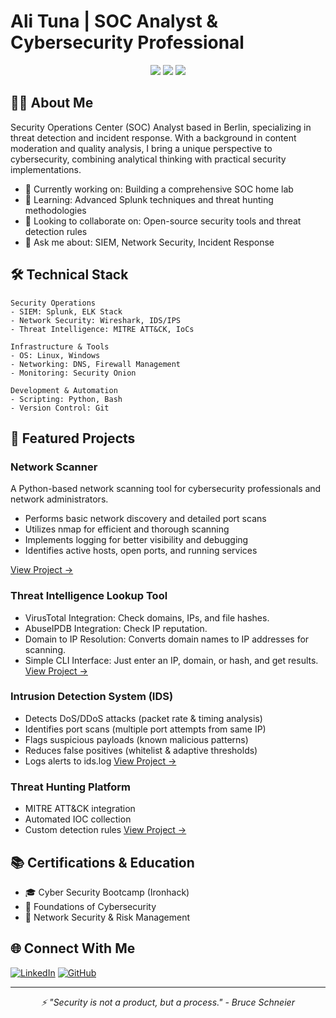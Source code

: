 # Ali Tuna | SOC Analyst & Cybersecurity Professional

<div align="center">
  <img src="https://img.shields.io/badge/SIEM-Splunk-informational?style=flat&logo=splunk&logoColor=white&color=2bbc8a"/>
  <img src="https://img.shields.io/badge/Network-Security-informational?style=flat&logo=cisco&logoColor=white&color=2bbc8a"/>
  <img src="https://img.shields.io/badge/IR-Threat_Hunting-informational?style=flat&logo=shield&logoColor=white&color=2bbc8a"/>
</div>

## 👨‍💻 About Me

Security Operations Center (SOC) Analyst based in Berlin, specializing in threat detection and incident response. With a background in content moderation and quality analysis, I bring a unique perspective to cybersecurity, combining analytical thinking with practical security implementations.

- 🔭 Currently working on: Building a comprehensive SOC home lab
- 🌱 Learning: Advanced Splunk techniques and threat hunting methodologies
- 👯 Looking to collaborate on: Open-source security tools and threat detection rules
- 💬 Ask me about: SIEM, Network Security, Incident Response

## 🛠️ Technical Stack

```text
Security Operations
- SIEM: Splunk, ELK Stack
- Network Security: Wireshark, IDS/IPS
- Threat Intelligence: MITRE ATT&CK, IoCs

Infrastructure & Tools
- OS: Linux, Windows
- Networking: DNS, Firewall Management
- Monitoring: Security Onion

Development & Automation
- Scripting: Python, Bash
- Version Control: Git
```

## 🚀 Featured Projects

### Network Scanner

A Python-based network scanning tool for cybersecurity professionals and network administrators.

- Performs basic network discovery and detailed port scans
- Utilizes nmap for efficient and thorough scanning
- Implements logging for better visibility and debugging
- Identifies active hosts, open ports, and running services

[View Project →](https://github.com/ali-tuna-cybersec/Network-Scanner)

### Threat Intelligence Lookup Tool

- VirusTotal Integration: Check domains, IPs, and file hashes.
- AbuseIPDB Integration: Check IP reputation.
- Domain to IP Resolution: Converts domain names to IP addresses for scanning.
- Simple CLI Interface: Just enter an IP, domain, or hash, and get results.
[View Project →](https://github.com/ali-tuna-cybersec/Threat-Lookup)

###  Intrusion Detection System (IDS)
- Detects DoS/DDoS attacks (packet rate & timing analysis) 
- Identifies port scans (multiple port attempts from same IP)
- Flags suspicious payloads (known malicious patterns)
- Reduces false positives (whitelist & adaptive thresholds)
- Logs alerts to ids.log
[View Project →](https://github.com/ali-tuna-cybersec/basic-IDS)

### Threat Hunting Platform
- MITRE ATT&CK integration
- Automated IOC collection
- Custom detection rules
[View Project →](https://github.com/ali-tuna-cybersec/threat-hunting-platform)

## 📚 Certifications & Education

- 🎓 Cyber Security Bootcamp (Ironhack)
- 📜 Foundations of Cybersecurity
- 📜 Network Security & Risk Management

## 🌐 Connect With Me

[![LinkedIn](https://img.shields.io/badge/-LinkedIn-0077B5?style=flat&logo=LinkedIn&logoColor=white)](https://linkedin.com/in/socalituna)
[![GitHub](https://img.shields.io/badge/-GitHub-181717?style=flat&logo=GitHub&logoColor=white)](https://github.com/ali-tuna-cybersec)

---

<div align="center">
  <i>⚡ "Security is not a product, but a process." - Bruce Schneier</i>
</div>
